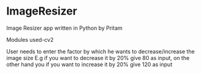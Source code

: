 # ImageResizer
Image Resizer app written in Python by Pritam

Modules used-cv2

User needs to enter the factor by which he wants to decrease/increase the image size
E.g if you want to decrease it by 20% give 80 as input, on the other hand you if you want to increase it by 20% give 120 as input
